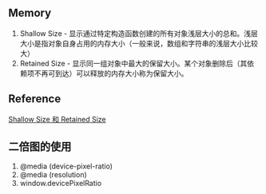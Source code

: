 ## Memory

1. Shallow Size - 显示通过特定构造函数创建的所有对象浅层大小的总和。浅层大小是指对象自身占用的内存大小（一般来说，数组和字符串的浅层大小比较大）
2. Retained Size - 显示同一组对象中最大的保留大小。某个对象删除后（其依赖项不再可到达）可以释放的内存大小称为保留大小。




## Reference

[Shallow Size 和 Retained Size](https://www.cnblogs.com/0616--ataozhijia/p/3694924.html)



## 二倍图的使用

1. @media (device-pixel-ratio)
2. @media (resolution)
3. window.devicePixelRatio
